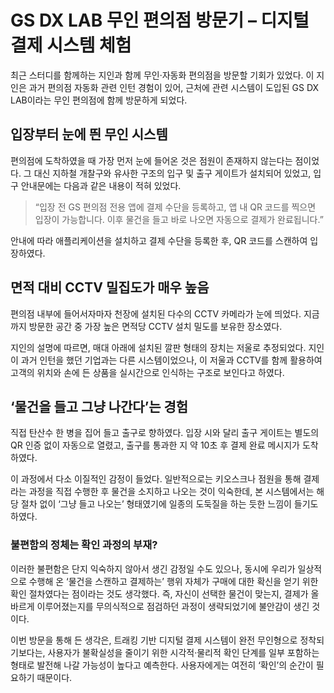 # GS DX LAB 무인 편의점 방문기 – 디지털 결제 시스템 체험

최근 스터디를 함께하는 지인과 함께 무인·자동화 편의점을 방문할 기회가 있었다. 이 지인은 과거 편의점 자동화 관련 인턴 경험이 있어, 근처에 관련 시스템이 도입된 GS DX LAB이라는 무인 편의점에 함께 방문하게 되었다.

## 입장부터 눈에 띈 무인 시스템

편의점에 도착하였을 때 가장 먼저 눈에 들어온 것은 점원이 존재하지 않는다는 점이었다. 그 대신 지하철 개찰구와 유사한 구조의 입구 및 출구 게이트가 설치되어 있었고, 입구 안내문에는 다음과 같은 내용이 적혀 있었다.

> “입장 전 GS 편의점 전용 앱에 결제 수단을 등록하고, 앱 내 QR 코드를 찍으면 입장이 가능합니다. 이후 물건을 들고 바로 나오면 자동으로 결제가 완료됩니다.”

안내에 따라 애플리케이션을 설치하고 결제 수단을 등록한 후, QR 코드를 스캔하여 입장하였다.

## 면적 대비 CCTV 밀집도가 매우 높음

편의점 내부에 들어서자마자 천장에 설치된 다수의 CCTV 카메라가 눈에 띄었다. 지금까지 방문한 공간 중 가장 높은 면적당 CCTV 설치 밀도를 보유한 장소였다.

지인의 설명에 따르면, 매대 아래에 설치된 깔판 형태의 장치는 저울로 추정되었다. 지인이 과거 인턴을 했던 기업과는 다른 시스템이었으나, 이 저울과 CCTV를 함께 활용하여 고객의 위치와 손에 든 상품을 실시간으로 인식하는 구조로 보인다고 하였다.

## ‘물건을 들고 그냥 나간다’는 경험

직접 탄산수 한 병을 집어 들고 출구로 향하였다. 입장 시와 달리 출구 게이트는 별도의 QR 인증 없이 자동으로 열렸고, 출구를 통과한 지 약 10초 후 결제 완료 메시지가 도착하였다.

이 과정에서 다소 이질적인 감정이 들었다. 일반적으로는 키오스크나 점원을 통해 결제라는 과정을 직접 수행한 후 물건을 소지하고 나오는 것이 익숙한데, 본 시스템에서는 해당 절차 없이 ‘그냥 들고 나오는’ 형태였기에 일종의 도둑질을 하는 듯한 느낌이 들기도 하였다.

### 불편함의 정체는 확인 과정의 부재?

이러한 불편함은 단지 익숙하지 않아서 생긴 감정일 수도 있으나, 동시에 우리가 일상적으로 수행해 온 ‘물건을 스캔하고 결제하는’ 행위 자체가 구매에 대한 확신을 얻기 위한 확인 절차였다는 점이라는 것도 생각했다. 즉, 자신이 선택한 물건이 맞는지, 결제가 올바르게 이루어졌는지를 무의식적으로 점검하던 과정이 생략되었기에 불안감이 생긴 것이다.

이번 방문을 통해 든 생각은, 트래킹 기반 디지털 결제 시스템이 완전 무인형으로 정착되기보다는, 사용자가 불확실성을 줄이기 위한 시각적·물리적 확인 단계를 일부 포함하는 형태로 발전해 나갈 가능성이 높다고 예측한다. 사용자에게는 여전히 ‘확인’의 순간이 필요하기 때문이다.
